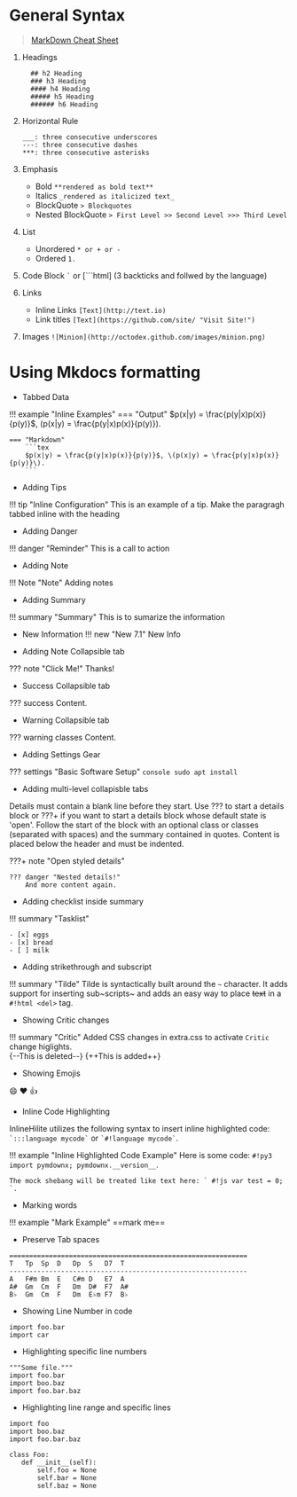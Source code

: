 # General Syntax

> [MarkDown Cheat Sheet](http://assemble.io/docs/Cheatsheet-Markdown.html) 

1. Headings
    ``` # h1 Heading
      ## h2 Heading
      ### h3 Heading
      #### h4 Heading
      ##### h5 Heading
      ###### h6 Heading 
     ```
1. Horizontal Rule
     ```
    ___: three consecutive underscores
    ---: three consecutive dashes
    ***: three consecutive asterisks
    ```
1. Emphasis
    * Bold ```**rendered as bold text**```
    * Italics ```_rendered as italicized text_```
    * BlockQuote ```> Blockquotes```
    * Nested BlockQuote ```> First Level
                           >> Second Level
                           >>> Third Level```
1. List
    * Unordered ```* or + or -```
    * Ordered ``` 1. ```

1. Code Block ``` ` ``` or [```html] (3 backticks and follwed by the language)

1. Links
    * Inline Links ```[Text](http://text.io)```
    * Link titles ```[Text](https://github.com/site/ "Visit Site!")```

1. Images
    ```![Minion](http://octodex.github.com/images/minion.png)```

# Using Mkdocs formatting

- Tabbed Data

!!! example "Inline Examples"
    === "Output"
        $p(x|y) = \frac{p(y|x)p(x)}{p(y)}$, \(p(x|y) = \frac{p(y|x)p(x)}{p(y)}\).

    === "Markdown"
        ```tex
        $p(x|y) = \frac{p(y|x)p(x)}{p(y)}$, \(p(x|y) = \frac{p(y|x)p(x)}{p(y)}\).
        ```

- Adding Tips

!!! tip "Inline Configuration"
    This is an example of a tip. 
    Make the paragragh tabbed inline with the heading

- Adding Danger

!!! danger "Reminder"
    This is a call to action

- Adding Note

!!! Note "Note"
    Adding notes

- Adding Summary

!!! summary "Summary"
    This is to sumarize the information

- New Information
!!! new "New 7.1"
    New Info

- Adding Note Collapsible tab

??? note "Click Me!"
    Thanks!

- Success Collapsible tab

??? success 
    Content.

- Warning Collapsible tab

??? warning classes
    Content.

- Adding Settings Gear

??? settings "Basic Software Setup"
    ```console
    sudo apt install
    ```
- Adding multi-level collapisble tabs 

Details must contain a blank line before they start. Use ??? to start a details block or ???+ if you want to start a details block whose default state is 'open'. Follow the start of the block with an optional class or classes (separated with spaces) and the summary contained in quotes. Content is placed below the header and must be indented.

???+ note "Open styled details"

    ??? danger "Nested details!"
        And more content again.


- Adding checklist inside summary

!!! summary "Tasklist"

    - [x] eggs
    - [x] bread
    - [ ] milk

- Adding strikethrough and subscript

!!! summary "Tilde"
    Tilde is syntactically built around the `~` character. It adds support for inserting
    sub~scripts~ and adds an easy way to place ~~text~~ in a `#!html <del>` tag.

- Showing Critic changes

!!! summary "Critic"
    Added CSS changes in extra.css to activate `Critic` change higlights. <br>
    {--This is deleted--} {++This is added++}

- Showing Emojis

:smile: :heart: :thumbsup:

- Inline Code Highlighting

InlineHilite utilizes the following syntax to insert inline highlighted code: `` `:::language mycode` `` or
`` `#!language mycode` ``.

!!! example "Inline Highlighted Code Example"
    Here is some code: `#!py3 import pymdownx; pymdownx.__version__`.

    The mock shebang will be treated like text here: ` #!js var test = 0; `.

- Marking words

!!! example "Mark Example"
    ==mark me==

- Preserve Tab spaces

```
============================================================
T	Tp	Sp	D	Dp	S	D7	T
------------------------------------------------------------
A	F#m	Bm	E	C#m	D	E7	A
A#	Gm	Cm	F	Dm	D#	F7	A#
B♭	Gm	Cm	F	Dm	E♭m	F7	B♭
```

- Showing Line Number in code

``` {linenums="1"}
import foo.bar
import car
```
- Highlighting specific line numbers

```{.py3 hl_lines="1 3"}
"""Some file."""
import foo.bar
import boo.baz
import foo.bar.baz
```

- Highlighting line range and specific lines

```{.py3 hl_lines="1-2 5 7-8"}
import foo
import boo.baz
import foo.bar.baz

class Foo:
   def __init__(self):
       self.foo = None
       self.bar = None
       self.baz = None
```
